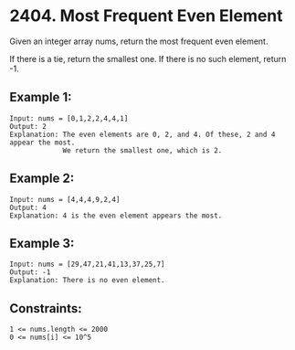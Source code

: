 # 2404. Most Frequent Even Element
      
Given an integer array nums, return the most frequent even element.

If there is a tie, return the smallest one. If there is no such element, return -1.

## Example 1:

    Input: nums = [0,1,2,2,4,4,1]
    Output: 2
    Explanation: The even elements are 0, 2, and 4. Of these, 2 and 4 appear the most.
                 We return the smallest one, which is 2.

## Example 2:

    Input: nums = [4,4,4,9,2,4]
    Output: 4
    Explanation: 4 is the even element appears the most.

## Example 3:

    Input: nums = [29,47,21,41,13,37,25,7]
    Output: -1
    Explanation: There is no even element.

## Constraints:

    1 <= nums.length <= 2000
    0 <= nums[i] <= 10^5
